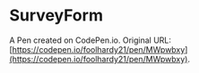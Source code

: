 # SurveyForm

A Pen created on CodePen.io. Original URL: [https://codepen.io/foolhardy21/pen/MWpwbxy](https://codepen.io/foolhardy21/pen/MWpwbxy).


